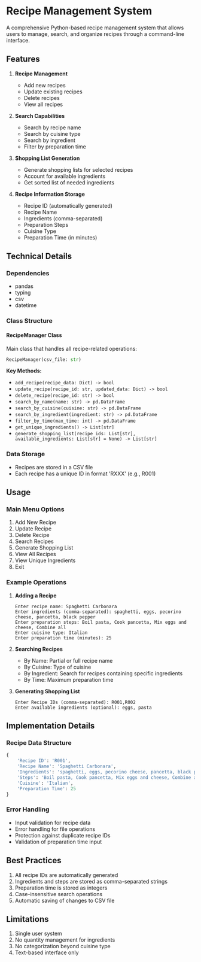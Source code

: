 # Recipe Management System

A comprehensive Python-based recipe management system that allows users to manage, search, and organize recipes through a command-line interface.

## Features

1. **Recipe Management**

   - Add new recipes
   - Update existing recipes
   - Delete recipes
   - View all recipes

2. **Search Capabilities**

   - Search by recipe name
   - Search by cuisine type
   - Search by ingredient
   - Filter by preparation time

3. **Shopping List Generation**

   - Generate shopping lists for selected recipes
   - Account for available ingredients
   - Get sorted list of needed ingredients

4. **Recipe Information Storage**
   - Recipe ID (automatically generated)
   - Recipe Name
   - Ingredients (comma-separated)
   - Preparation Steps
   - Cuisine Type
   - Preparation Time (in minutes)

## Technical Details

### Dependencies

- pandas
- typing
- csv
- datetime

### Class Structure

#### RecipeManager Class

Main class that handles all recipe-related operations:

```python
RecipeManager(csv_file: str)
```

**Key Methods:**

- `add_recipe(recipe_data: Dict) -> bool`
- `update_recipe(recipe_id: str, updated_data: Dict) -> bool`
- `delete_recipe(recipe_id: str) -> bool`
- `search_by_name(name: str) -> pd.DataFrame`
- `search_by_cuisine(cuisine: str) -> pd.DataFrame`
- `search_by_ingredient(ingredient: str) -> pd.DataFrame`
- `filter_by_time(max_time: int) -> pd.DataFrame`
- `get_unique_ingredients() -> List[str]`
- `generate_shopping_list(recipe_ids: List[str], available_ingredients: List[str] = None) -> List[str]`

### Data Storage

- Recipes are stored in a CSV file
- Each recipe has a unique ID in format 'RXXX' (e.g., R001)

## Usage

### Main Menu Options

1. Add New Recipe
2. Update Recipe
3. Delete Recipe
4. Search Recipes
5. Generate Shopping List
6. View All Recipes
7. View Unique Ingredients
8. Exit

### Example Operations

1. **Adding a Recipe**

   ```
   Enter recipe name: Spaghetti Carbonara
   Enter ingredients (comma-separated): spaghetti, eggs, pecorino cheese, pancetta, black pepper
   Enter preparation steps: Boil pasta, Cook pancetta, Mix eggs and cheese, Combine all
   Enter cuisine type: Italian
   Enter preparation time (minutes): 25
   ```

2. **Searching Recipes**

   - By Name: Partial or full recipe name
   - By Cuisine: Type of cuisine
   - By Ingredient: Search for recipes containing specific ingredients
   - By Time: Maximum preparation time

3. **Generating Shopping List**
   ```
   Enter Recipe IDs (comma-separated): R001,R002
   Enter available ingredients (optional): eggs, pasta
   ```

## Implementation Details

### Recipe Data Structure

```python
{
    'Recipe ID': 'R001',
    'Recipe Name': 'Spaghetti Carbonara',
    'Ingredients': 'spaghetti, eggs, pecorino cheese, pancetta, black pepper',
    'Steps': 'Boil pasta, Cook pancetta, Mix eggs and cheese, Combine all',
    'Cuisine': 'Italian',
    'Preparation Time': 25
}
```

### Error Handling

- Input validation for recipe data
- Error handling for file operations
- Protection against duplicate recipe IDs
- Validation of preparation time input

## Best Practices

1. All recipe IDs are automatically generated
2. Ingredients and steps are stored as comma-separated strings
3. Preparation time is stored as integers
4. Case-insensitive search operations
5. Automatic saving of changes to CSV file

## Limitations

1. Single user system
2. No quantity management for ingredients
3. No categorization beyond cuisine type
4. Text-based interface only
